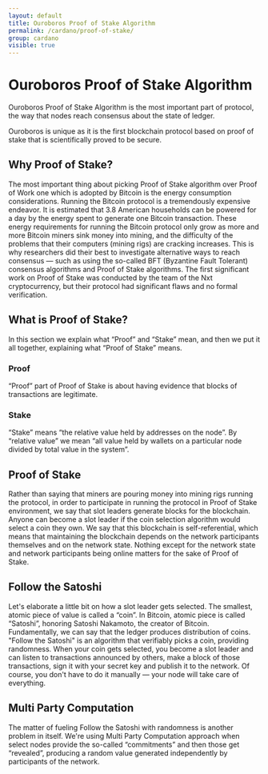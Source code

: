 ```yaml
---
layout: default
title: Ouroboros Proof of Stake Algorithm
permalink: /cardano/proof-of-stake/
group: cardano
visible: true
---
```

<!-- Reviewed at a6a1cdf72c7e167a13f500c0679c01fe4cfa0ca8 -->

# Ouroboros Proof of Stake Algorithm

Ouroboros Proof of Stake Algorithm is the most important part of
protocol, the way that nodes reach consensus about the state of ledger.

Ouroboros is unique as it is the first blockchain protocol based on
proof of stake that is scientifically proved to be secure.

## Why Proof of Stake?

The most important thing about picking Proof of Stake algorithm over
Proof of Work one which is adopted by Bitcoin is the energy consumption
considerations. Running the Bitcoin protocol is a tremendously
expensive endeavor. It is estimated that 3.8 American households can be
powered for a day by the energy spent to generate one Bitcoin
transaction. These energy requirements for running the Bitcoin protocol only
grow as more and more Bitcoin miners sink money into mining, and
the difficulty of the problems that their computers (mining rigs) are
cracking increases. This is why researchers did their best to
investigate alternative ways to reach consensus — such as using the so-called
BFT (Byzantine Fault Tolerant) consensus algorithms and Proof of Stake
algorithms. The first significant work on Proof of Stake was conducted by
the team of the Nxt cryptocurrency, but their protocol had significant
flaws and no formal verification.

## What is Proof of Stake?

In this section we explain what “Proof” and “Stake”
mean, and then we put it all together, explaining what “Proof of Stake”
means.

### Proof

“Proof” part of Proof of Stake is about having evidence that blocks of
transactions are legitimate.

### Stake

“Stake” means “the relative value held by addresses on the node”. By “relative value”
we mean “all value held by
wallets on a particular node divided by total value in the
system”.

## Proof of Stake

Rather than saying that miners are pouring money into mining rigs
running the protocol, in order to participate in running the protocol
in Proof of Stake environment, we say that slot leaders generate blocks for the
blockchain. Anyone can become a slot leader if the coin selection
algorithm would select a coin they own. We say that this blockchain is
self-referential, which means that maintaining the blockchain depends on
the network participants themselves and on the network state. Nothing
except for the network state and network participants being online
matters for the sake of Proof of Stake.

## Follow the Satoshi

Let's elaborate a little bit on how a slot leader gets selected. The
smallest, atomic piece of value is called a “coin”. In Bitcoin, atomic
piece is called “Satoshi”, honoring Satoshi
Nakamoto, the creator of Bitcoin. Fundamentally, we can say that the ledger produces
distribution of coins. "Follow the Satoshi" is an algorithm that
verifiably picks a coin, providing randomness. When your coin gets
selected, you become a slot leader and can listen to transactions
announced by others, make a block of those transactions, sign it with
your secret key and publish it to the network. Of course, you don't have
to do it manually — your node will take care of everything.

## Multi Party Computation

The matter of fueling Follow the Satoshi with randomness is another
problem in itself. We're using Multi Party Computation approach when
select nodes provide the so-called “commitments” and then those get
“revealed”, producing a random value generated independently by
participants of the network.

<!-- TODO PVSS -->
